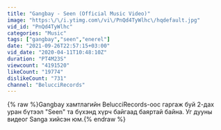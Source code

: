 ```yaml
---
title: "Gangbay - Seen (Official Music Video)"
image: "https:\/\/i.ytimg.com\/vi\/PnQd4TyWlhc\/hqdefault.jpg"
vid_id: "PnQd4TyWlhc"
categories: "Music"
tags: ["gangbay","seen","enerel"]
date: "2021-09-26T22:57:15+03:00"
vid_date: "2020-04-11T10:48:10Z"
duration: "PT4M23S"
viewcount: "4191520"
likeCount: "19774"
dislikeCount: "731"
channel: "BelucciRecords"
---
```

{% raw %}Gangbay хамтлагийн BelucciRecords-оос гаргаж буй 2-дах уран бүтээл &quot;Seen&quot; та бүхэнд хүрч байгаад баяртай байна. Уг дууны видеог Sanga хийсэн юм.{% endraw %}
